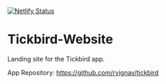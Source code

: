 [![Netlify Status](https://api.netlify.com/api/v1/badges/9f5f66d8-987a-45b4-9e77-786e890ce457/deploy-status)](https://app.netlify.com/sites/tickbirdapp/deploys)

# Tickbird-Website
Landing site for the Tickbird app.

App Repository: https://github.com/rvignav/tickbird
